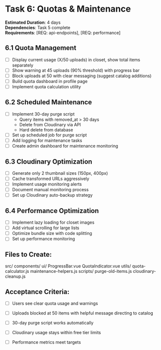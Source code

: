 # Task 6: Quotas & Maintenance

**Estimated Duration**: 4 days  
**Dependencies**: Task 5 complete  
**Requirements**: [REQ: api-endpoints], [REQ: performance]

## 6.1 Quota Management
- [ ] Display current usage (X/50 uploads) in closet, show total items separately
- [ ] Show warning at 45 uploads (90% threshold) with progress bar
- [ ] Block uploads at 50 with clear messaging (suggest catalog additions)
- [ ] Build quota dashboard in profile page
- [ ] Implement quota calculation utility

## 6.2 Scheduled Maintenance
- [ ] Implement 30-day purge script
  - Query items with removed_at > 30 days
  - Delete from Cloudinary via API
  - Hard delete from database
- [ ] Set up scheduled job for purge script
- [ ] Add logging for maintenance tasks
- [ ] Create admin dashboard for maintenance monitoring

## 6.3 Cloudinary Optimization
- [ ] Generate only 2 thumbnail sizes (150px, 400px)
- [ ] Cache transformed URLs aggressively
- [ ] Implement usage monitoring alerts
- [ ] Document manual monitoring process
- [ ] Set up Cloudinary auto-backup strategy

## 6.4 Performance Optimization
- [ ] Implement lazy loading for closet images
- [ ] Add virtual scrolling for large lists
- [ ] Optimize bundle size with code splitting
- [ ] Set up performance monitoring

## Files to Create:
src/
components/
ui/
ProgressBar.vue
QuotaIndicator.vue
utils/
quota-calculator.js
maintenance-helpers.js
scripts/
purge-old-items.js
cloudinary-cleanup.js


## Acceptance Criteria:
- [ ] Users see clear quota usage and warnings
- [ ] Uploads blocked at 50 items with helpful message directing to catalog
- [ ] 30-day purge script works automatically
- [ ] Cloudinary usage stays within free tier limits
- [ ] Performance metrics meet targets

